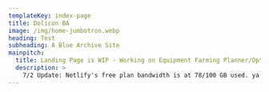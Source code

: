 ```yaml
---
templateKey: index-page
title: Dolicon BA
image: /img/home-jumbotron.webp
heading: Test
subheading: A Blue Archive Site
mainpitch:
  title: Landing Page is WIP - Working on Equipment Farming Planner/Optimizer
  description: >
    7/2 Update: Netlify's free plan bandwidth is at 78/100 GB used. ya be. Might need to upgrade to paid soon, hence donations are welcome & will go towards upgrading to the paid plan.
---
```

